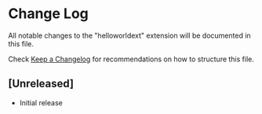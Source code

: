 # Change Log

All notable changes to the "helloworldext" extension will be documented in this file.

Check [Keep a Changelog](http://keepachangelog.com/) for recommendations on how to structure this file.

## [Unreleased]

- Initial release